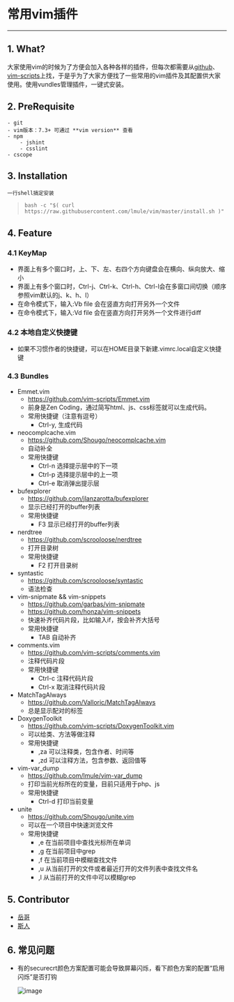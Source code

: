 # **常用vim插件**
---
## 1. What?
大家使用vim的时候为了方便会加入各种各样的插件，但每次都需要从[github](https://github.com)、[vim-scripts](http://vim-scripts.org/vim/scripts.html)上找，于是乎为了大家方便找了一些常用的vim插件及其配置供大家使用。使用vundles管理插件，一键式安装。
## 2. PreRequisite
    - git
    - vim版本：7.3+ 可通过 **vim version** 查看
    - npm
        - jshint
        - csslint
    - cscope
## 3. Installation
    一行shell搞定安装
> `bash -c "$( curl https://raw.githubusercontent.com/lmule/vim/master/install.sh )"`

## 4. Feature
### 4.1 KeyMap
- 界面上有多个窗口时，上、下、左、右四个方向键盘会在横向、纵向放大、缩小
- 界面上有多个窗口时，Ctrl-j、Ctrl-k、Ctrl-h、Ctrl-l会在多窗口间切换（顺序参照vim默认的j、k、h、l）
- 在命令模式下，输入:Vb file 会在竖直方向打开另外一个文件
- 在命令模式下，输入:Vd file 会在竖直方向打开另外一个文件进行diff
### 4.2 本地自定义快捷键
- 如果不习惯作者的快捷键，可以在HOME目录下新建.vimrc.local自定义快捷键
### 4.3 Bundles
- Emmet.vim
    - https://github.com/vim-scripts/Emmet.vim
    - 前身是Zen Coding，通过简写html、js、css标签就可以生成代码。
    - 常用快捷键（注意有逗号）
        - Ctrl-y, 生成代码
- neocomplcache.vim
    - https://github.com/Shougo/neocomplcache.vim
    - 自动补全
    - 常用快捷键
        - Ctrl-n 选择提示层中的下一项
        - Ctrl-p 选择提示层中的上一项
        - Ctrl-e 取消弹出提示层
- bufexplorer 
    - https://github.com/jlanzarotta/bufexplorer
    - 显示已经打开的buffer列表
    - 常用快捷键
        - F3 显示已经打开的buffer列表
- nerdtree
    - https://github.com/scrooloose/nerdtree
    - 打开目录树
    - 常用快捷键
        - F2 打开目录树
- syntastic
    - https://github.com/scrooloose/syntastic
    - 语法检查
-  vim-snipmate && vim-snippets
    - https://github.com/garbas/vim-snipmate
    - https://github.com/honza/vim-snippets
    - 快速补齐代码片段，比如输入if，按<TAB>会补齐大括号
    - 常用快捷键
        - TAB 自动补齐
-  comments.vim
    - https://github.com/vim-scripts/comments.vim
    - 注释代码片段
    - 常用快捷键
        - Ctrl-c 注释代码片段
        - Ctrl-x 取消注释代码片段
-  MatchTagAlways
    - https://github.com/Valloric/MatchTagAlways
    - 总是显示配对的标签
-  DoxygenToolkit
    - https://github.com/vim-scripts/DoxygenToolkit.vim
    - 可以给类、方法等做注释
    - 常用快捷键
        - ,za 可以注释类，包含作者、时间等
        - ,zd 可以注释方法，包含参数、返回值等
-  vim-var_dump
    - https://github.com/lmule/vim-var_dump
    - 打印当前光标所在的变量，目前只适用于php、js
    - 常用快捷键
        - Ctrl-d 打印当前变量
- unite
    - https://github.com/Shougo/unite.vim
    - 可以在一个项目中快速浏览文件
    - 常用快捷键
        - ,e 在当前项目中查找光标所在单词
        - ,g 在当前项目中grep
        - ,f 在当前项目中模糊查找文件
        - ,u 从当前打开的文件或者最近打开的文件列表中查找文件名
        - ,l 从当前打开的文件中可以模糊grep

## 5. Contributor
- [岳哥](https://github.com/muziqiushan/)
- [斯人](https://github.com/leecade/)

## 6. 常见问题
-  有的securecrt颜色方案配置可能会导致屏幕闪烁，看下颜色方案的配置“启用闪烁”是否打钩

    ![image](https://github.com/lmule/vim/raw/master/screenshots/secure-screen-blink.png)
